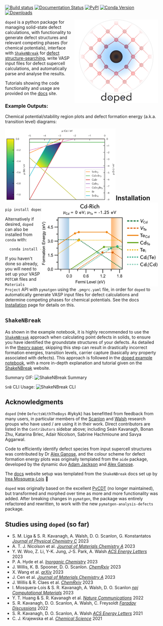 [![Build status](https://github.com/SMTG-Bham/doped/actions/workflows/test.yml/badge.svg)](https://github.com/SMTG-Bham/doped/actions)
[![Documentation Status](https://readthedocs.org/projects/doped/badge/?version=latest&style=flat)](https://doped.readthedocs.io/en/latest/)
[![PyPI](https://img.shields.io/pypi/v/doped)](https://pypi.org/project/doped)
[![Conda Version](https://img.shields.io/conda/vn/conda-forge/doped.svg)](https://anaconda.org/conda-forge/doped)
[![Downloads](https://img.shields.io/pypi/dm/doped)](https://pypi.org/project/doped)

<a href="https://doped.readthedocs.io/en/latest/"><img align="right" width="275" src="https://raw.githubusercontent.com/SMTG-Bham/doped/master/docs/doped_v2_logo.png" alt="Schematic of a doped (defect-containing) crystal, inspired by the biological analogy to (semiconductor) doping." title="Schematic of a doped (defect-containing) crystal, inspired by the biological analogy to (semiconductor) doping."></a>`doped` is a python package for
managing solid-state defect calculations, with functionality to
generate defect structures and relevant competing phases (for chemical potentials), interface with
[`ShakeNBreak`](https://shakenbreak.readthedocs.io) for
[defect structure-searching](https://www.nature.com/articles/s41524-023-00973-1), write VASP input files for defect
supercell calculations, and automatically parse and analyse the results.

Tutorials showing the code functionality and usage are provided on the [docs](https://doped.readthedocs.io/en/latest/) site.

### Example Outputs:
Chemical potential/stability region plots and defect formation energy (a.k.a. transition level) diagrams:

<a href="https://doped.readthedocs.io/en/latest/dope_chemical_potentials.html#analysing-and-visualising-the-chemical-potential-limits"><img align="left" width="365" src="https://raw.githubusercontent.com/SMTG-Bham/doped/master/docs/doped_chempot_plotting.png"></a> <a href="https://doped.readthedocs.io/en/latest/dope_parsing_example.html#defect-formation-energy-transition-level-diagrams"><img align="right" width="385" src="https://raw.githubusercontent.com/SMTG-Bham/doped/master/docs/doped_TLD_plot.png"></a>
<br><br><br><br><br><br><br><br><br><br><br>


## Installation
```bash
pip install doped  # install doped and dependencies
```

Alternatively if desired, `doped` can also be installed from `conda` with:

```bash
  conda install -c conda-forge doped
```

If you haven't done so already, you will need to set up your VASP `POTCAR` files and `Materials Project` API with `pymatgen` using the `.pmgrc.yaml` file, in order for `doped` to automatically generate VASP input files for defect calculations and determine competing phases for chemical potentials.
See the docs [Installation](https://doped.readthedocs.io/en/latest/Installation.html) page for details on this.



## `ShakeNBreak`
As shown in the example notebook, it is highly recommended to use the [`ShakeNBreak`](https://shakenbreak.readthedocs.io/en/latest/) approach when calculating point defects in solids, to ensure you have identified the groundstate structures of your defects. As detailed in the [theory paper](https://arxiv.org/abs/2207.09862), skipping this step can result in drastically incorrect formation energies, transition levels, carrier capture (basically any property associated with defects). This approach is followed in the [doped example notebook](https://github.com/SMTG-Bham/doped/blob/master/dope_workflow_example.ipynb), with a more in-depth explanation and tutorial given on the [ShakeNBreak](https://shakenbreak.readthedocs.io/en/latest/) website.

Summary GIF:
![ShakeNBreak Summary](https://raw.githubusercontent.com/SMTG-Bham/ShakeNBreak/main/docs/SnB_Supercell_Schematic_PES_2sec_Compressed.gif)

`SnB` CLI Usage:
![ShakeNBreak CLI](https://raw.githubusercontent.com/SMTG-Bham/ShakeNBreak/main/docs/SnB_CLI.gif)


## Acknowledgments
`doped` (née `DefectsWithTheBoys` #iykyk) has benefitted from feedback from many users, in particular
members of the [Scanlon](http://davidscanlon.com/) and [Walsh](https://wmd-group.github.io/) research groups who have used / are using it in their work. Direct contributors are listed in the `Contributors` sidebar above; including Seán Kavanagh, Bonan Zhu, Katarina Brlec, Adair Nicolson,
Sabrine Hachmioune and Savya Aggarwal.

Code to efficiently identify defect species from input supercell structures was contributed by Dr
[Alex Ganose](https://github.com/utf), and the colour scheme for defect formation energy plots was originally templated from
the `aide` package, developed by the dynamic duo [Adam Jackson](https://github.com/ajjackson) and [Alex Ganose](https://github.com/utf).

The [docs](https://readthedocs.io) website setup was templated from the `ShakeNBreak` docs set up by [Irea Mosquera-Lois](https://scholar.google.com/citations?user=oIMzt0cAAAAJ&hl=en) 🙌

`doped` was originally based on the excellent
[PyCDT](https://www.sciencedirect.com/science/article/pii/S0010465518300079) (no longer maintained), but transformed
and morphed over time as more and more functionality was added. After breaking changes in `pymatgen`, the package was
entirely refactored and rewritten, to work with the new
`pymatgen-analysis-defects` package.

## Studies using `doped` (so far)

- S. M. Liga & S. R. Kavanagh, A. Walsh, D. O. Scanlon, G. Konstantatos [_Journal of Physical Chemistry C_](https://doi.org/10.26434/chemrxiv-2023-tqvh2) 2023
- A. T. J. Nicolson et al. [_Journal of Materials Chemistry A_](https://doi.org/10.1039/D3TA02429F) 2023
- Y. W. Woo, Z. Li, Y-K. Jung, J-S. Park, A. Walsh [_ACS Energy Letters_](https://doi.org/10.1021/acsenergylett.2c02306) 2023
- P. A. Hyde et al. [_Inorganic Chemistry_](https://doi.org/10.1021/acs.inorgchem.3c01510) 2023
- J. Willis, K. B. Spooner, D. O. Scanlon. [_ChemRxiv_](https://chemrxiv.org/engage/chemrxiv/article-details/64c29140ce23211b20a787bb) 2023
- X. Wang et al. [_arXiv_](https://arxiv.org/abs/2302.04901) 2023
- J. Cen et al. [_Journal of Materials Chemistry A_](https://doi.org/10.1039/D3TA00532A) 2023
- J. Willis & R. Claes et al. [_ChemRxiv_](https://doi.org/10.26434/chemrxiv-2023-lttnf) 2023
- I. Mosquera-Lois & S. R. Kavanagh, A. Walsh, D. O. Scanlon [_npj Computational Materials_](https://www.nature.com/articles/s41524-023-00973-1) 2023
- Y. T. Huang & S. R. Kavanagh et al. [_Nature Communications_](https://www.nature.com/articles/s41467-022-32669-3) 2022
- S. R. Kavanagh, D. O. Scanlon, A. Walsh, C. Freysoldt [_Faraday Discussions_](https://doi.org/10.1039/D2FD00043A) 2022
- S. R. Kavanagh, D. O. Scanlon, A. Walsh [_ACS Energy Letters_](https://pubs.acs.org/doi/full/10.1021/acsenergylett.1c00380) 2021
- C. J. Krajewska et al. [_Chemical Science_](https://doi.org/10.1039/D1SC03775G) 2021

<!-- Update JPCC CSTX reference! Xinwei PRB? Kumagai paper (was used for defect generation) -->
